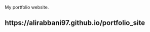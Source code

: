 My portfolio website.
<h2>https://alirabbani97.github.io/portfolio_site</h2>

<h2><a href="aliparttwo.vercel.app></a>

<h3>A personal project that I will keep on updating as I will learn more and more</h1>

